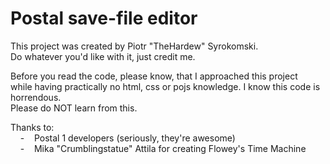 # Postal save-file editor

This project was created by Piotr "TheHardew" Syrokomski.  
Do whatever you'd like with it, just credit me.  

Before you read the code, please know, that I approached this project  
while having practically no html, css or pojs knowledge. I know this code is horrendous.  
Please do NOT learn from this.  
  
Thanks to:  
    -    Postal 1 developers (seriously, they're awesome)  
    -    Mika "Crumblingstatue" Attila for creating Flowey's Time Machine
